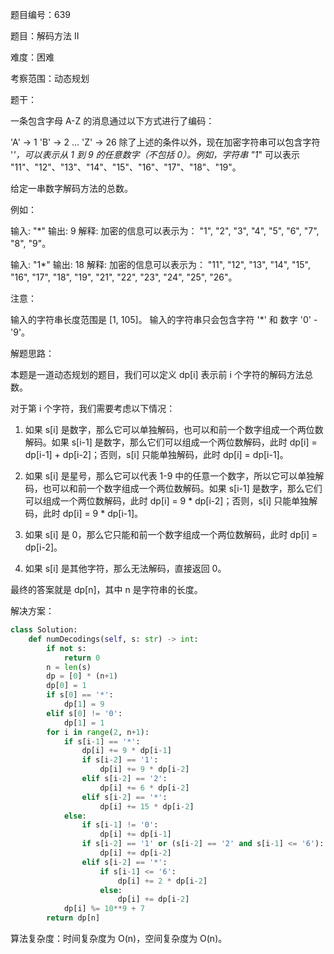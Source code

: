 题目编号：639

题目：解码方法 II

难度：困难

考察范围：动态规划

题干：

一条包含字母 A-Z 的消息通过以下方式进行了编码：

'A' -> 1
'B' -> 2
...
'Z' -> 26
除了上述的条件以外，现在加密字符串可以包含字符 '*'，可以表示从 1 到 9 的任意数字（不包括 0）。例如，字符串 "1*" 可以表示 "11"、"12"、"13"、"14"、"15"、"16"、"17"、"18"、"19"。

给定一串数字解码方法的总数。

例如：

输入: "*"
输出: 9
解释: 加密的信息可以表示为： "1", "2", "3", "4", "5", "6", "7", "8", "9"。

输入: "1*"
输出: 18
解释: 加密的信息可以表示为： "11", "12", "13", "14", "15", "16", "17", "18", "19", "21", "22", "23", "24", "25", "26"。

注意：

输入的字符串长度范围是 [1, 105]。
输入的字符串只会包含字符 '*' 和 数字 '0' - '9'。

解题思路：

本题是一道动态规划的题目，我们可以定义 dp[i] 表示前 i 个字符的解码方法总数。

对于第 i 个字符，我们需要考虑以下情况：

1. 如果 s[i] 是数字，那么它可以单独解码，也可以和前一个数字组成一个两位数解码。如果 s[i-1] 是数字，那么它们可以组成一个两位数解码，此时 dp[i] = dp[i-1] + dp[i-2]；否则，s[i] 只能单独解码，此时 dp[i] = dp[i-1]。

2. 如果 s[i] 是星号，那么它可以代表 1-9 中的任意一个数字，所以它可以单独解码，也可以和前一个数字组成一个两位数解码。如果 s[i-1] 是数字，那么它们可以组成一个两位数解码，此时 dp[i] = 9 * dp[i-2]；否则，s[i] 只能单独解码，此时 dp[i] = 9 * dp[i-1]。

3. 如果 s[i] 是 0，那么它只能和前一个数字组成一个两位数解码，此时 dp[i] = dp[i-2]。

4. 如果 s[i] 是其他字符，那么无法解码，直接返回 0。

最终的答案就是 dp[n]，其中 n 是字符串的长度。

解决方案：

```python
class Solution:
    def numDecodings(self, s: str) -> int:
        if not s:
            return 0
        n = len(s)
        dp = [0] * (n+1)
        dp[0] = 1
        if s[0] == '*':
            dp[1] = 9
        elif s[0] != '0':
            dp[1] = 1
        for i in range(2, n+1):
            if s[i-1] == '*':
                dp[i] += 9 * dp[i-1]
                if s[i-2] == '1':
                    dp[i] += 9 * dp[i-2]
                elif s[i-2] == '2':
                    dp[i] += 6 * dp[i-2]
                elif s[i-2] == '*':
                    dp[i] += 15 * dp[i-2]
            else:
                if s[i-1] != '0':
                    dp[i] += dp[i-1]
                if s[i-2] == '1' or (s[i-2] == '2' and s[i-1] <= '6'):
                    dp[i] += dp[i-2]
                elif s[i-2] == '*':
                    if s[i-1] <= '6':
                        dp[i] += 2 * dp[i-2]
                    else:
                        dp[i] += dp[i-2]
            dp[i] %= 10**9 + 7
        return dp[n]
```

算法复杂度：时间复杂度为 O(n)，空间复杂度为 O(n)。